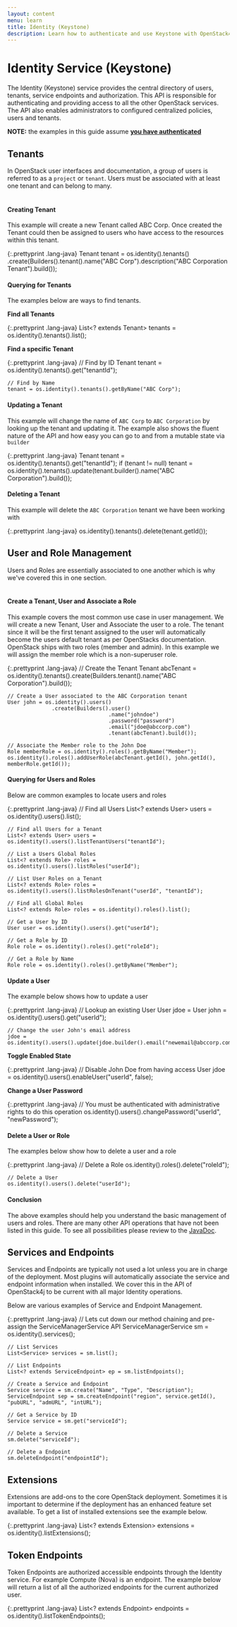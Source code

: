 ```yaml
---
layout: content
menu: learn
title: Identity (Keystone)
description: Learn how to authenticate and use Keystone with OpenStack4j Java Library
---
```


# Identity Service (Keystone)

The Identity (Keystone) service provides the central directory of users, tenants, service endpoints and authorization. This API is responsible for authenticating and providing access to all the other OpenStack services. The API also enables administrators to configured centralized policies, users and tenants.

<div class="alert alert-warning"><b>NOTE:</b> the examples in this guide assume <a href="/learn/getting-started/#authenticate" class="alert-link"><b>you have authenticated</b></a></div>

## Tenants

In OpenStack user interfaces and documentation, a group of users is referred to as a ``project`` or `tenant`. Users must be associated with at least one tenant and can belong to many.  
<br>

#### Creating Tenant

This example will create a new Tenant called ABC Corp. Once created the Tenant could then be assigned to users who have access to the resources within this tenant.

{:.prettyprint .lang-java}
	Tenant tenant = os.identity().tenants()
	                  .create(Builders().tenant().name("ABC Corp").description("ABC Corporation Tenant").build());

#### Querying for Tenants

The examples below are ways to find tenants.

**Find all Tenants**

{:.prettyprint .lang-java}
	List<? extends Tenant> tenants = os.identity().tenants().list();

**Find a specific Tenant**

{:.prettyprint .lang-java}
	// Find by ID
	Tenant tenant = os.identity().tenants().get("tenantId");
	
	// Find by Name
	tenant = os.identity().tenants().getByName("ABC Corp");


#### Updating a Tenant

This example will change the name of `ABC Corp` to `ABC Corporation` by looking up the tenant and updating it. The example also shows the fluent nature of the API and how easy you can go to and from a mutable state via `builder`

{:.prettyprint .lang-java}
	Tenant tenant = os.identity().tenants().get("tenantId");
	if (tenant != null)
	  tenant = os.identity().tenants().update(tenant.builder().name("ABC Corporation").build());

#### Deleting a Tenant

This example will delete the `ABC Corporation` tenant we have been working with

{:.prettyprint .lang-java}
	os.identity().tenants().delete(tenant.getId());

## User and Role Management

Users and Roles are essentially associated to one another which is why we've covered this in one section.  
<br>

#### Create a Tenant, User and Associate a Role

This example covers the most common use case in user management.  We will create a new Tenant, User and Associate the user to a role.  The tenant since it will be the first tenant assigned to the user will automatically become the users default tenant as per OpenStacks documentation.  OpenStack ships with two roles (member and admin).  In this example we will assign the member role which is a non-superuser role.

{:.prettyprint .lang-java}
	// Create the Tenant
	Tenant abcTenant = os.identity().tenants().create(Builders.tenant().name("ABC Corporation").build());
	
	// Create a User associated to the ABC Corporation tenant
	User john = os.identity().users()
	              .create(Builders().user()
	                                .name("johndoe")
	                                .password("password")
	                                .email("jdoe@abccorp.com")
	                                .tenant(abcTenant).build());
	
	// Associate the Member role to the John Doe
	Role memberRole = os.identity().roles().getByName("Member");
	os.identity().roles().addUserRole(abcTenant.getId(), john.getId(), memberRole.getId());

#### Querying for Users and Roles

Below are common examples to locate users and roles

{:.prettyprint .lang-java}
	// Find all Users
	List<? extends User> users = os.identity().users().list();
	
	// Find all Users for a Tenant
	List<? extends User> users = os.identity().users().listTenantUsers("tenantId");
	
	// List a Users Global Roles
	List<? extends Role> roles = os.identity().users().listRoles("userId");
	
	// List User Roles on a Tenant
	List<? extends Role> roles = os.identity().users().listRolesOnTenant("userId", "tenantId");
	
	// Find all Global Roles
	List<? extends Role> roles = os.identity().roles().list();
	
	// Get a User by ID
	User user = os.identity().users().get("userId");
	
	// Get a Role by ID
	Role role = os.identity().roles().get("roleId");
	
	// Get a Role by Name
	Role role = os.identity().roles().getByName("Member");


#### Update a User

The example below shows how to update a user

{:.prettyprint .lang-java}
	// Lookup an existing User
	User jdoe = User john = os.identity().users().get("userId");
	
	// Change the user John's email address
	jdoe = os.identity().users().update(jdoe.builder().email("newemail@abccorp.com").build());
	
**Toggle Enabled State**

{:.prettyprint .lang-java}
    // Disable John Doe from having access
	User jdoe = os.identity().users().enableUser("userId", false);

**Change a User Password**

{:.prettyprint .lang-java}
    // You must be authenticated with administrative rights to do this operation
	os.identity().users().changePassword("userId", "newPassword");

#### Delete a User or Role

The examples below show how to delete a user and a role

{:.prettyprint .lang-java}
	// Delete a Role
	os.identity().roles().delete("roleId");
	
	// Delete a User
	os.identity().users().delete("userId");

#### Conclusion

The above examples should help you understand the basic management of users and roles.  There are many other API operations that have not been listed in this guide.  To see all possibilities please review to the [JavaDoc](/javadoc). 


## Services and Endpoints

Services and Endpoints are typically not used a lot unless you are in charge of the deployment.  Most plugins will automatically associate the service and endpoint information when installed.  We cover this in the API of OpenStack4j to be current with all major Identity operations.

Below are various examples of Service and Endpoint Management.

{:.prettyprint .lang-java}
	// Lets cut down our method chaining and pre-assign the ServiceManagerService API
	ServiceManagerService sm = os.identity().services();
	
	// List Services
	List<Service> services = sm.list();
	
	// List Endpoints
	List<? extends ServiceEndpoint> ep = sm.listEndpoints();
	
	// Create a Service and Endpoint
	Service service = sm.create("Name", "Type", "Description");
	ServiceEndpoint sep = sm.createEndpoint("region", service.getId(), "pubURL", "admURL", "intURL");
	
	// Get a Service by ID
	Service service = sm.get("serviceId");
	
	// Delete a Service
	sm.delete("serviceId");
	
	// Delete a Endpoint
	sm.deleteEndpoint("endpointId");
	

## Extensions

Extensions are add-ons to the core OpenStack deployment.  Sometimes it is important to determine if the deployment has an enhanced feature set available.  To get a list of installed extensions see the example below.

{:.prettyprint .lang-java}
	List<? extends Extension> extensions = os.identity().listExtensions();
		
## Token Endpoints

Token Endpoints are authorized accessible endpoints through the Identity service.  For example Compute (Nova) is an endpoint. The example below will return a list of all the authorized endpoints for the current authorized user.

{:.prettyprint .lang-java}
	List<? extends Endpoint> endpoints = os.identity().listTokenEndpoints();
		


